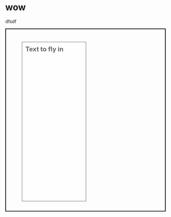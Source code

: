 # wow


dfsdf

<script src="https://ajax.googleapis.com/ajax/libs/jquery/1.11.2/jquery.min.js"></script>
<style>
  div.background {
    background: url(facepalm.jpg) repeat;
    border: 2px solid black;
  }

  div.transbox {
    margin: 30px;
    background-color: #ffffff;
    border: 1px solid black;
    opacity:0.6;
    filter:alpha(opacity=60); 
    width: 200px;
    height: 500px;
  }

  div.transbox p {
    margin: 5%;
    font-weight: bold;
    color: #000000;
  }
  #animation{font-size:20px; margin-top:40px; margin-left:50px;}
</style>

<script>

function loadImage() {
    $("#animation").animate({ marginTop: "300px" }, 1500 ).animate({ marginBottom: "40px" }, 800 );
}


</script>


<div onload="loadImage()">
    <div class="background">
      <div class="transbox" id="animation">
          <p>Text to fly in</p>
       </div>
    </div>

</div>
